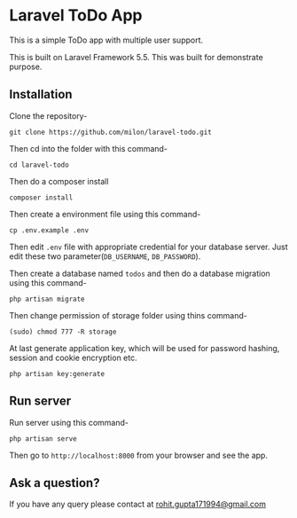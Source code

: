 # Laravel ToDo App

This is a simple ToDo app with multiple user support.

This is built on Laravel Framework 5.5. This was built for demonstrate purpose.

## Installation

Clone the repository-

```
git clone https://github.com/milon/laravel-todo.git
```

Then cd into the folder with this command-

```
cd laravel-todo
```

Then do a composer install

```
composer install
```

Then create a environment file using this command-

```
cp .env.example .env
```

Then edit `.env` file with appropriate credential for your database server. Just edit these two parameter(`DB_USERNAME`, `DB_PASSWORD`).

Then create a database named `todos` and then do a database migration using this command-

```
php artisan migrate
```

Then change permission of storage folder using thins command-

```
(sudo) chmod 777 -R storage
```

At last generate application key, which will be used for password hashing, session and cookie encryption etc.

```
php artisan key:generate
```

## Run server

Run server using this command-

```
php artisan serve
```

Then go to `http://localhost:8000` from your browser and see the app.

## Ask a question?

If you have any query please contact at rohit.gupta171994@gmail.com
